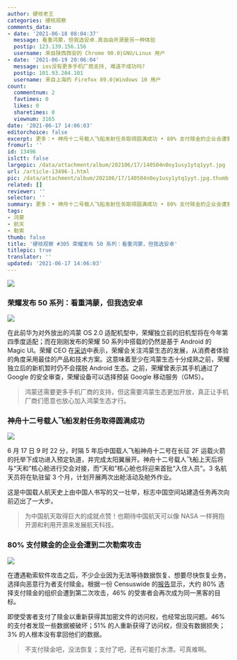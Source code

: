 ```yaml
---
author: 硬核老王
categories: 硬核观察
comments_data:
- date: '2021-06-18 08:04:37'
  message: 看重鸿蒙，但我选安卓.真自由开源是另一种体验
  postip: 123.139.156.156
  username: 来自陕西西安的 Chrome 90.0|GNU/Linux 用户
- date: '2021-06-19 20:06:04'
  message: ios没有更多手机厂商支持, 难道不成功吗?
  postip: 101.93.204.101
  username: 来自上海的 Firefox 89.0|Windows 10 用户
count:
  commentnum: 2
  favtimes: 0
  likes: 0
  sharetimes: 0
  viewnum: 3165
date: '2021-06-17 14:06:03'
editorchoice: false
excerpt: 更多：• 神舟十二号载人飞船发射任务取得圆满成功 • 80% 支付赎金的企业会遭到二次勒索攻击
fromurl: ''
id: 13496
islctt: false
largepic: /data/attachment/album/202106/17/140504n0oy1usy1ytq1yyt.jpg
url: /article-13496-1.html
pic: /data/attachment/album/202106/17/140504n0oy1usy1ytq1yyt.jpg.thumb.jpg
related: []
reviewer: ''
selector: ''
summary: 更多：• 神舟十二号载人飞船发射任务取得圆满成功 • 80% 支付赎金的企业会遭到二次勒索攻击
tags:
- 鸿蒙
- 航天
- 勒索
thumb: false
title: '硬核观察 #305 荣耀发布 50 系列：看重鸿蒙，但我选安卓'
titlepic: true
translator: ''
updated: '2021-06-17 14:06:03'
---
```


![](/data/attachment/album/202106/17/140504n0oy1usy1ytq1yyt.jpg)


### 荣耀发布 50 系列：看重鸿蒙，但我选安卓


![](/data/attachment/album/202106/17/140515pk6kcgcc7ayjpwcu.jpg)


在此前华为对外放出的鸿蒙 OS 2.0 适配机型中，荣耀独立前的旧机型将在今年第四季度适配；而在刚刚发布的荣耀 50 系列中搭载的仍然是基于 Android 的 Magic UI。荣耀 CEO 在[采访](https://finance.sina.com.cn/tech/2021-06-17/doc-ikqciyzk0072592.shtml)中表示，荣耀会关注鸿蒙生态的发展，从消费者体验的角度采用最佳的产品和技术方案。这意味着至少在鸿蒙生态十分成熟之前，荣耀独立后的新机暂时仍不会摆脱 Android 生态。之前，荣耀曾表示其手机通过了 Google 的安全审查，荣耀设备可以选择预装 Google 移动服务（GMS）。



> 
> 鸿蒙还需要更多手机厂商的支持，但这需要鸿蒙生态更加开放，真正让手机厂商们愿意也放心加入鸿蒙生态才行。
> 
> 
> 


### 神舟十二号载人飞船发射任务取得圆满成功


![](/data/attachment/album/202106/17/140533zzv7mz6zmnbr2r29.jpg)


6 月 17 日 9 时 22 分，时隔 5 年后中国载人飞船神舟十二号在长征 2F 运载火箭的托举下成功进入预定轨道，并完成太阳翼展开。神舟十二号载人飞船上天后将与“天和”核心舱进行交会对接，而“天和”核心舱也将迎来首批“入住人员”。3 名航天员将在轨驻留 3 个月，计划开展两次出舱活动及舱外作业。


这是中国载人航天史上由中国人书写的又一壮举，标志中国空间站建造任务再次向前迈出了一大步。



> 
> 为中国航天取得巨大的成就点赞！也期待中国航天可以像 NASA 一样拥抱开源和利用开源来发展航天科技。
> 
> 
> 


### 80% 支付赎金的企业会遭到二次勒索攻击


![](/data/attachment/album/202106/17/140548gts9ostgcscrwzcr.jpg)


在遭遇勒索软件攻击之后，不少企业因为无法等待数据恢复、想要尽快恢复业务，选择向恶意行为者支付赎金。根据一份 Censuswide 的[报告](https://www.zdnet.com/article/most-firms-face-second-ransomware-attack-after-paying-off-first/)显示，大约 80% 选择支付赎金的组织会遭到第二次攻击，46% 的受害者会再次成为同一黑客的目标。


即使受害者支付了赎金以重新获得其加密文件的访问权，也经常出现问题。46% 的支付者发现一些数据被破坏；51% 的人重新获得了访问权，但没有数据损失；3% 的人根本没有拿回他们的数据。



> 
> 不支付赎金吧，没法恢复；支付了吧，还有可能打水漂。可真难啊。
> 
> 
>